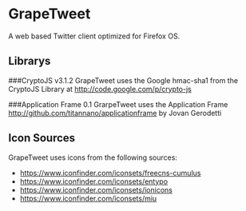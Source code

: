 GrapeTweet
==========
A web based Twitter client optimized for Firefox OS. 

Librarys
--------
###CryptoJS v3.1.2
GrapeTweet uses the Google hmac-sha1 from the CryptoJS Library at http://code.google.com/p/crypto-js

###Application Frame 0.1
GrarpeTweet uses the Application Frame http://github.com/titannano/applicationframe by Jovan Gerodetti

Icon Sources
------------
GrapeTweet uses icons from the following sources:

- https://www.iconfinder.com/iconsets/freecns-cumulus
- https://www.iconfinder.com/iconsets/entypo
- https://www.iconfinder.com/iconsets/ionicons
- https://www.iconfinder.com/iconsets/miu
